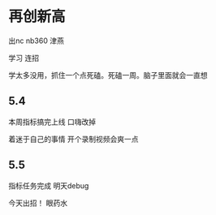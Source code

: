 
# 再创新高

出nc nb360 津燕

学习 连招 

学太多没用，抓住一个点死磕。死磕一周。脑子里面就会一直想    

## 5.4

本周指标搞完上线 口嗨改掉

着迷于自己的事情 开个录制视频会爽一点

## 5.5 

指标任务完成 明天debug

今天出招！ 眼药水